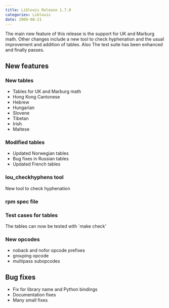 ```yaml
---
title: Liblouis Release 1.7.0
categories: Liblouis
date: 2009-08-21
---
```

The main new feature of this release is the support for UK and Marburg math. Other changes include a new tool to check hyphenation and the usual improvement and addition of tables. Also The test suite has been enhanced and finally passes.

## New features

### New tables

* Tables for UK and Marburg math
* Hong Kong Cantonese
* Hebrew
* Hungarian
* Slovene
* Tibetan
* Irish
* Maltese

### Modified tables

* Updated Norwegian tables
* Bug fixes in Russian tables
* Updated French tables

### lou_checkhyphens tool

New tool to check hyphenation

### rpm spec file

### Test cases for tables

The tables can now be tested with `make check'

### New opcodes

* noback and nofor opcode prefixes
* grouping opcode
* multipass subopcodes

## Bug fixes

* Fix for library name and Python bindings
* Documentation fixes
* Many small fixes


